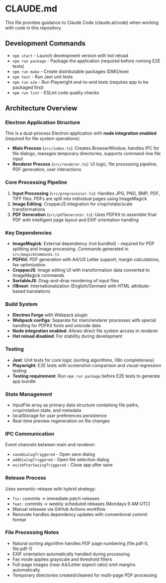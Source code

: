 # CLAUDE.md

This file provides guidance to Claude Code (claude.ai/code) when working with code in this repository.

## Development Commands

- `npm start` - Launch development version with hot reload
- `npm run package` - Package the application (required before running E2E tests)
- `npm run make` - Create distributable packages (DMG/exe)
- `npm test` - Run Jest unit tests
- `npm run e2e` - Run Playwright end-to-end tests (requires app to be packaged first)
- `npm run lint` - ESLint code quality checks

## Architecture Overview

### Electron Application Structure

This is a dual-process Electron application with **node integration enabled** (required for file system operations):

- **Main Process** (`src/index.ts`): Creates BrowserWindow, handles IPC for file dialogs, manages temporary directories, supports command-line file input
- **Renderer Process** (`src/renderer.ts`): UI logic, file processing pipeline, PDF generation, user interactions

### Core Processing Pipeline

1. **Input Processing** (`src/preprocessor.ts`): Handles JPG, PNG, BMP, PDF, TIFF files. PDFs are split into individual pages using ImageMagick
2. **Image Editing**: CropperJS integration for crop/rotate/scale transformations 
3. **PDF Generation** (`src/pdfGenerator.ts`): Uses PDFKit to assemble final PDF with intelligent page layout and EXIF orientation handling

### Key Dependencies

- **ImageMagick**: External dependency (not bundled) - required for PDF splitting and image processing. Commands generated in `src/magickCommands.ts`
- **PDFKit**: PDF generation with A4/US Letter support, margin calculations, fax optimization
- **CropperJS**: Image editing UI with transformation data converted to ImageMagick commands
- **SortableJS**: Drag-and-drop reordering of input files
- **i18next**: Internationalization (English/German) with HTML attribute-based translations

### Build System

- **Electron Forge** with Webpack plugin
- **Webpack configs**: Separate for main/renderer processes with special handling for PDFKit fonts and unicode data
- **Node integration enabled**: Allows direct file system access in renderer
- **Hot reload disabled**: For stability during development

### Testing

- **Jest**: Unit tests for core logic (sorting algorithms, i18n completeness)
- **Playwright**: E2E tests with screenshot comparison and visual regression testing
- **Testing requirement**: Run `npm run package` before E2E tests to generate app bundle

### State Management

- InputFile array as primary data structure containing file paths, crop/rotation state, and metadata
- localStorage for user preferences persistence  
- Real-time preview regeneration on file changes

### IPC Communication

Event channels between main and renderer:
- `saveDialogTriggered` - Open save dialog
- `addDialogTriggered` - Open file selection dialog  
- `exitAfterSavingTriggered` - Close app after save

### Release Process

Uses semantic-release with hybrid strategy:
- `fix:` commits → immediate patch releases
- `feat:` commits → weekly scheduled releases (Mondays 9 AM UTC)
- Manual releases via GitHub Actions workflow
- Renovate handles dependency updates with conventional commit format

### File Processing Notes

- Natural sorting algorithm handles PDF page numbering (file.pdf-0, file.pdf-1)
- EXIF orientation automatically handled during processing
- Fax mode applies grayscale and threshold filters
- Full-page images (near A4/Letter aspect ratio) omit margins automatically
- Temporary directories created/cleaned for multi-page PDF processing